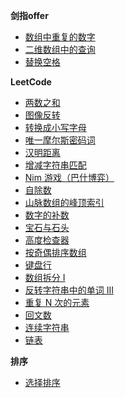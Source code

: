 **剑指offer**
- [数组中重复的数字](src/offer/FindRepeatNum.java)
- [二维数组中的查询](src/offer/FindNumberIn2DArray.java)
- [替换空格](src/offer/ReplaceSpace.java)

**LeetCode**
- [两数之和](src/TwoSum.java)
- [图像反转](src/FlipAndInvertImage.java)
- [转换成小写字母](src/ToLowerCase.java)
- [唯一摩尔斯密码词](src/UniqueMorseRepresentations.java)
- [汉明距离](src/HammingDistance.java)
- [增减字符串匹配](src/DiStringMatch.java)
- [Nim 游戏（巴什博弈）](src/CanWinNim.java)
- [自除数](src/SelfDividingNumbers.java)
- [山脉数组的峰顶索引](src/PeakIndexInMountainArray.java)
- [数字的补数](src/FindComplement.java)
- [宝石与石头](src/NumJewelsInStones.java)
- [高度检查器](src/HeightChecker.java)
- [按奇偶排序数组](src/SortArrayByParity.java)
- [键盘行](src/FindWords.java)
- [数组拆分 I](src/ArrayPairSum.java)
- [反转字符串中的单词 III](/src/ReverseWords.java)
- [重复 N 次的元素](src/RepeatedNTimes.java)
- [回文数](src/IsPalindrome.java)
- [连续字符串](src/MaxPower.java)
- [链表](src/MyLinkedList.java)

**排序**

- [选择排序](src/sort/SelectSort.java)